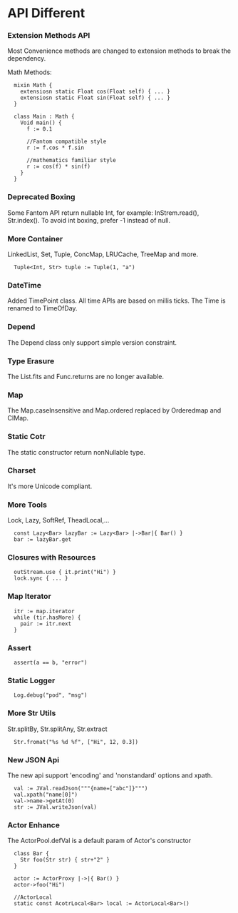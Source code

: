 

# API Different #

### Extension Methods API ###
Most Convenience methods are changed to extension methods to break the dependency.

Math Methods:
```
  mixin Math {
    extensiosn static Float cos(Float self) { ... }
    extensiosn static Float sin(Float self) { ... }
  }

  class Main : Math {
    Void main() {
      f := 0.1

      //Fantom compatible style
      r := f.cos * f.sin

      //mathematics familiar style
      r := cos(f) * sin(f)
    }
  }
```

### Deprecated Boxing ###
Some Fantom API return nullable Int, for example: InStrem.read(), Str.index().
To avoid int boxing, prefer -1 instead of null.

### More Container ###
LinkedList, Set, Tuple, ConcMap, LRUCache, TreeMap and more.
```
  Tuple<Int, Str> tuple := Tuple(1, "a")
```

### DateTime ###
Added TimePoint class.
All time APIs are based on millis ticks.
The Time is renamed to TimeOfDay.

### Depend ###
The Depend class only support simple version constraint.

### Type Erasure ###
The List.fits and Func.returns are no longer available.

### Map ###
The Map.caseInsensitive and Map.ordered replaced by Orderedmap and CIMap.

### Static Cotr ###
The static constructor return nonNullable type.

### Charset ###
It's more Unicode compliant.

### More Tools ###
Lock, Lazy, SoftRef, TheadLocal,...
```
  const Lazy<Bar> lazyBar := Lazy<Bar> |->Bar|{ Bar() }
  bar := lazyBar.get
```

### Closures with Resources ###
```
  outStream.use { it.print("Hi") }
  lock.sync { ... }
```

### Map Iterator ###
```
  itr := map.iterator
  while (tir.hasMore) {
    pair := itr.next
  }
```

### Assert ###
```
  assert(a == b, "error")
```

### Static Logger ###
```
  Log.debug("pod", "msg")
```

### More Str Utils ###
Str.splitBy, Str.splitAny, Str.extract
```
  Str.fromat("%s %d %f", ["Hi", 12, 0.3])
```

### New JSON Api ###
The new api support 'encoding' and 'nonstandard' options and xpath.
```
  val := JVal.readJson("""{name=["abc"]}""")
  val.xpath("name[0]")
  val->name->getAt(0)
  str := JVal.writeJson(val)
```

### Actor Enhance ###
The ActorPool.defVal is a default param of Actor's constructor
```
  class Bar {
    Str foo(Str str) { str+"2" }
  }

  actor := ActorProxy |->|{ Bar() }
  actor->foo("Hi")
```
```
  //ActorLocal
  static const AcotrLocal<Bar> local := ActorLocal<Bar>()
```


